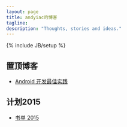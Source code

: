 ```yaml
---
layout: page
title: andyiac的博客
tagline: 
description: "Thoughts, stories and ideas."
---
```

{% include JB/setup %}


## 置顶博客

* [Android 开发最佳实践](http://blog.andyiac.com/translate/2015/02/21/android-best-practices/)

## 计划2015


* [书单 2015](http://blog.andyiac.com/ideology/2015/02/11/book-list-2015/)


